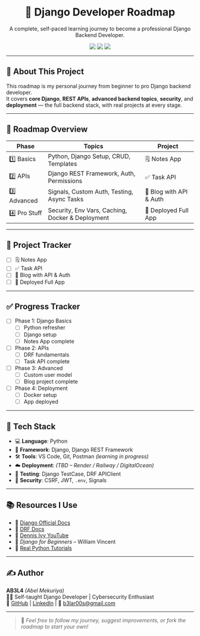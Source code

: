 <h1 align="center">🚀 Django Developer Roadmap</h1>
<p align="center">
  A complete, self-paced learning journey to become a professional Django Backend Developer.
</p>

<p align="center">
  <img src="https://img.shields.io/badge/Django-Framework-blue.svg" />
  <img src="https://img.shields.io/badge/Level-Beginner--to--Pro-success" />
  <img src="https://img.shields.io/badge/Maintained%3F-Yes-brightgreen.svg" />
</p>

---

## 📌 About This Project

This roadmap is my personal journey from beginner to pro Django backend developer.  
It covers **core Django**, **REST APIs**, **advanced backend topics**, **security**, and **deployment** — the full backend stack, with real projects at every stage.


---

## 🧠 Roadmap Overview

| Phase     | Topics                                            | Project               |
|-----------|---------------------------------------------------|------------------------|
| 1️⃣ Basics   | Python, Django Setup, CRUD, Templates             | 🗒️ Notes App            |
| 2️⃣ APIs     | Django REST Framework, Auth, Permissions          | ✅ Task API             |
| 3️⃣ Advanced | Signals, Custom Auth, Testing, Async Tasks        | 📰 Blog with API & Auth |
| 4️⃣ Pro Stuff| Security, Env Vars, Caching, Docker & Deployment | 🚀 Deployed Full App    |

---

## 📁 Project Tracker

- [ ] 🗒️ Notes App
- [ ] ✅ Task API
- [ ] 📰 Blog with API & Auth 
- [ ] 🚀 Deployed Full App

---
## ✅ **Progress Tracker**

- [ ] Phase 1: Django Basics
  - [ ] Python refresher
  - [ ] Django setup
  - [ ] Notes App complete
- [ ] Phase 2: APIs
  - [ ] DRF fundamentals
  - [ ] Task API complete
- [ ] Phase 3: Advanced
  - [ ] Custom user model
  - [ ] Blog project complete
- [ ] Phase 4: Deployment
  - [ ] Docker setup
  - [ ] App deployed
---

## 🧰 Tech Stack

- 💻 **Language**: Python  
- 🔧 **Framework**: Django, Django REST Framework  
- 🛠️ **Tools**: VS Code, Git, Postman *(learning in progress)*  
- ☁️ **Deployment**: *(TBD – Render / Railway / DigitalOcean)*  
- 🧪 **Testing**: Django TestCase, DRF APIClient  
- 🔐 **Security**: CSRF, JWT, `.env`, Signals  

---

## 📚 Resources I Use

- 🔗 [Django Official Docs](https://docs.djangoproject.com/en/stable/)  
- 🔗 [DRF Docs](https://www.django-rest-framework.org/)  
- 🎥 [Dennis Ivy YouTube](https://www.youtube.com/c/DennisIvy)  
- 📘 *Django for Beginners* – William Vincent  
- 🧠 [Real Python Tutorials](https://realpython.com/tutorials/django/)  

---

## ✍️ Author

**AB3L4** *(Abel Mekuriya)*  
👨‍💻 Self-taught Django Developer | Cybersecurity Enthusiast  
🔗 [GitHub](https://github.com/Nom3o) | [LinkedIn](https://linkedin.com/in/abel-mekuriya-b405a0236) | 📧 b3lar00s@gmail.com  

---

> 💬 *Feel free to follow my journey, suggest improvements, or fork the roadmap to start your own!*
